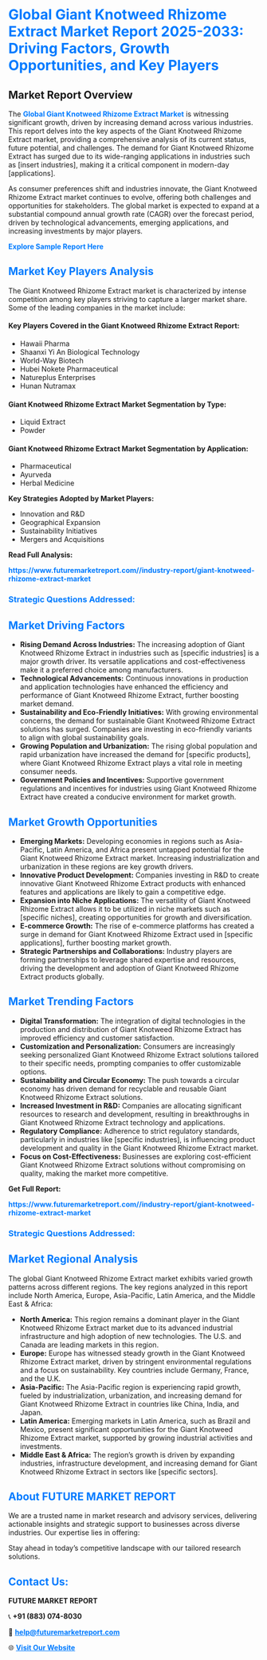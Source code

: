 <h1 style="color: #007BFF;">Global Giant Knotweed Rhizome Extract Market Report 2025-2033: Driving Factors, Growth Opportunities, and Key Players</h1>

<section id="overview">
<h2>Market Report Overview</h2>
<p>The <a href="https://www.futuremarketreport.com//industry-report/giant-knotweed-rhizome-extract-market" style="color: #007BFF; text-decoration: none;"><strong>Global Giant Knotweed Rhizome Extract Market</strong></a> is witnessing significant growth, driven by increasing demand across various industries. This report delves into the key aspects of the Giant Knotweed Rhizome Extract market, providing a comprehensive analysis of its current status, future potential, and challenges. The demand for Giant Knotweed Rhizome Extract has surged due to its wide-ranging applications in industries such as [insert industries], making it a critical component in modern-day [applications].</p>
<p>As consumer preferences shift and industries innovate, the Giant Knotweed Rhizome Extract market continues to evolve, offering both challenges and opportunities for stakeholders. The global market is expected to expand at a substantial compound annual growth rate (CAGR) over the forecast period, driven by technological advancements, emerging applications, and increasing investments by major players.</p>
</section>

<section id="overview">
<p><a href="https://www.futuremarketreport.com//request-sample/reportId=61733" style="color: #007BFF; text-decoration: none;"><strong>Explore Sample Report Here</strong></a></p>
</section>

<section id="key-players">
<h2 style="color: #007BFF;">Market Key Players Analysis</h2>
<p>The Giant Knotweed Rhizome Extract market is characterized by intense competition among key players striving to capture a larger market share. Some of the leading companies in the market include:</p>
<h4>Key Players Covered in the Giant Knotweed Rhizome Extract Report:</h4>
<ul><li>Hawaii Pharma</li><li>Shaanxi Yi An Biological Technology</li><li>World-Way Biotech</li><li>Hubei Nokete Pharmaceutical</li><li>Natureplus Enterprises</li><li>Hunan Nutramax</li></ul>
<h4>Giant Knotweed Rhizome Extract Market Segmentation by Type:</h4>
<ul><li>Liquid Extract</li><li>Powder</li></ul>

<h4>Giant Knotweed Rhizome Extract Market Segmentation by Application:</h4>
<ul><li>Pharmaceutical</li><li>Ayurveda</li><li>Herbal Medicine</li></ul>
<p><strong>Key Strategies Adopted by Market Players:</strong></p>
<ul>
<li>Innovation and R&D</li>
<li>Geographical Expansion</li>
<li>Sustainability Initiatives</li>
<li>Mergers and Acquisitions</li>
</ul>
</section>

<section>
<p><strong>Read Full Analysis: </strong></p><a href="https://www.futuremarketreport.com//industry-report/giant-knotweed-rhizome-extract-market" style="color: #007BFF; text-decoration: none;"><strong>https://www.futuremarketreport.com//industry-report/giant-knotweed-rhizome-extract-market</strong></a>
<h3 style="color: #007BFF;">Strategic Questions Addressed:</h3>
</section>

<section id="driving-factors">
<h2 style="color: #007BFF;">Market Driving Factors</h2>
<ul>
<li><strong>Rising Demand Across Industries:</strong> The increasing adoption of Giant Knotweed Rhizome Extract in industries such as [specific industries] is a major growth driver. Its versatile applications and cost-effectiveness make it a preferred choice among manufacturers.</li>
<li><strong>Technological Advancements:</strong> Continuous innovations in production and application technologies have enhanced the efficiency and performance of Giant Knotweed Rhizome Extract, further boosting market demand.</li>
<li><strong>Sustainability and Eco-Friendly Initiatives:</strong> With growing environmental concerns, the demand for sustainable Giant Knotweed Rhizome Extract solutions has surged. Companies are investing in eco-friendly variants to align with global sustainability goals.</li>
<li><strong>Growing Population and Urbanization:</strong> The rising global population and rapid urbanization have increased the demand for [specific products], where Giant Knotweed Rhizome Extract plays a vital role in meeting consumer needs.</li>
<li><strong>Government Policies and Incentives:</strong> Supportive government regulations and incentives for industries using Giant Knotweed Rhizome Extract have created a conducive environment for market growth.</li>
</ul>
</section>

<section id="growth-opportunities">
<h2 style="color: #007BFF;">Market Growth Opportunities</h2>
<ul>
<li><strong>Emerging Markets:</strong> Developing economies in regions such as Asia-Pacific, Latin America, and Africa present untapped potential for the Giant Knotweed Rhizome Extract market. Increasing industrialization and urbanization in these regions are key growth drivers.</li>
<li><strong>Innovative Product Development:</strong> Companies investing in R&D to create innovative Giant Knotweed Rhizome Extract products with enhanced features and applications are likely to gain a competitive edge.</li>
<li><strong>Expansion into Niche Applications:</strong> The versatility of Giant Knotweed Rhizome Extract allows it to be utilized in niche markets such as [specific niches], creating opportunities for growth and diversification.</li>
<li><strong>E-commerce Growth:</strong> The rise of e-commerce platforms has created a surge in demand for Giant Knotweed Rhizome Extract used in [specific applications], further boosting market growth.</li>
<li><strong>Strategic Partnerships and Collaborations:</strong> Industry players are forming partnerships to leverage shared expertise and resources, driving the development and adoption of Giant Knotweed Rhizome Extract products globally.</li>
</ul>
</section>

<section id="trending-factors">
<h2 style="color: #007BFF;">Market Trending Factors</h2>
<ul>
<li><strong>Digital Transformation:</strong> The integration of digital technologies in the production and distribution of Giant Knotweed Rhizome Extract has improved efficiency and customer satisfaction.</li>
<li><strong>Customization and Personalization:</strong> Consumers are increasingly seeking personalized Giant Knotweed Rhizome Extract solutions tailored to their specific needs, prompting companies to offer customizable options.</li>
<li><strong>Sustainability and Circular Economy:</strong> The push towards a circular economy has driven demand for recyclable and reusable Giant Knotweed Rhizome Extract solutions.</li>
<li><strong>Increased Investment in R&D:</strong> Companies are allocating significant resources to research and development, resulting in breakthroughs in Giant Knotweed Rhizome Extract technology and applications.</li>
<li><strong>Regulatory Compliance:</strong> Adherence to strict regulatory standards, particularly in industries like [specific industries], is influencing product development and quality in the Giant Knotweed Rhizome Extract market.</li>
<li><strong>Focus on Cost-Effectiveness:</strong> Businesses are exploring cost-efficient Giant Knotweed Rhizome Extract solutions without compromising on quality, making the market more competitive.</li>
</ul>
</section>

<section>
<p><strong>Get Full Report: </strong></p><a href="https://www.futuremarketreport.com//industry-report/giant-knotweed-rhizome-extract-market" style="color: #007BFF; text-decoration: none;"><strong>https://www.futuremarketreport.com//industry-report/giant-knotweed-rhizome-extract-market</strong></a>
<h3 style="color: #007BFF;">Strategic Questions Addressed:</h3>
</section>


<section id="regional-analysis">
<h2 style="color: #007BFF;">Market Regional Analysis</h2>
<p>The global Giant Knotweed Rhizome Extract market exhibits varied growth patterns across different regions. The key regions analyzed in this report include North America, Europe, Asia-Pacific, Latin America, and the Middle East & Africa:</p>
<ul>
<li><strong>North America:</strong> This region remains a dominant player in the Giant Knotweed Rhizome Extract market due to its advanced industrial infrastructure and high adoption of new technologies. The U.S. and Canada are leading markets in this region.</li>
<li><strong>Europe:</strong> Europe has witnessed steady growth in the Giant Knotweed Rhizome Extract market, driven by stringent environmental regulations and a focus on sustainability. Key countries include Germany, France, and the U.K.</li>
<li><strong>Asia-Pacific:</strong> The Asia-Pacific region is experiencing rapid growth, fueled by industrialization, urbanization, and increasing demand for Giant Knotweed Rhizome Extract in countries like China, India, and Japan.</li>
<li><strong>Latin America:</strong> Emerging markets in Latin America, such as Brazil and Mexico, present significant opportunities for the Giant Knotweed Rhizome Extract market, supported by growing industrial activities and investments.</li>
<li><strong>Middle East & Africa:</strong> The region’s growth is driven by expanding industries, infrastructure development, and increasing demand for Giant Knotweed Rhizome Extract in sectors like [specific sectors].</li>
</ul>
</section>

<footer>
<h2 style="color: #007BFF;">About FUTURE MARKET REPORT</h2>
<p>We are a trusted name in market research and advisory services, delivering actionable insights and strategic support to businesses across diverse industries. Our expertise lies in offering:</p>

<p>Stay ahead in today’s competitive landscape with our tailored research solutions.</p>

<h2 style="color: #007BFF;">Contact Us:</h2>
<p><strong>FUTURE MARKET REPORT</strong></p>
<p>📞 <strong>+91 (883) 074-8030</strong></p>
<p>📧 <strong><a href="mailto:help@futuremarketreport.com" style="color: #007BFF;">help@futuremarketreport.com</a></strong></p>
<p>🌐 <strong><a href="https://www.futuremarketreport.com/" style="color: #007BFF;">Visit Our Website</a></strong></p>
</footer>